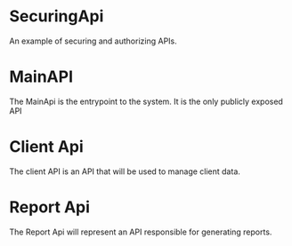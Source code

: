 # SecuringApi

An example of securing and authorizing APIs. 

# MainAPI

The MainApi is the entrypoint to the system. It is the only publicly exposed API

# Client Api

The client API is an API that will be used to manage client data. 

# Report Api

The Report Api will represent an API responsible for generating reports. 

